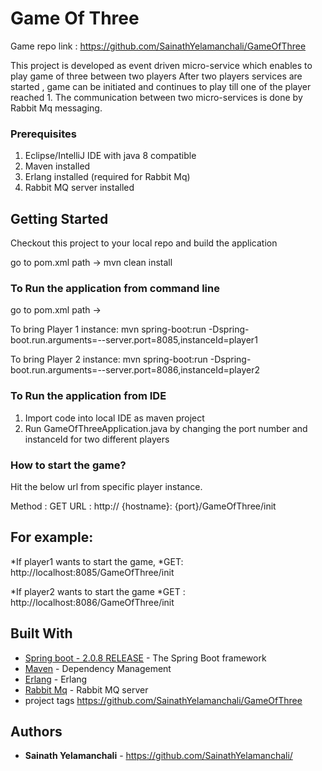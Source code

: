 # Game Of Three

Game repo link : https://github.com/SainathYelamanchali/GameOfThree

This project is developed as event driven micro-service which enables to play game of three between two players
After two players services are started , game can be initiated and continues to play till one of the player reached 1.
The communication between two micro-services is done by Rabbit Mq messaging.

### Prerequisites

1. Eclipse/IntelliJ IDE  with java 8 compatible
2. Maven installed
3. Erlang installed (required for Rabbit Mq)
4. Rabbit MQ server installed 

## Getting Started

Checkout this project to your local repo and build the application

go to pom.xml path -> mvn clean install

### To Run the application from command line
 
go to pom.xml path ->

To bring Player 1 instance:
mvn spring-boot:run -Dspring-boot.run.arguments=--server.port=8085,instanceId=player1

To bring Player 2 instance:
mvn spring-boot:run -Dspring-boot.run.arguments=--server.port=8086,instanceId=player2


### To Run the application from IDE

1. Import code into local IDE as maven project
2. Run GameOfThreeApplication.java by changing the port number and instanceId for two different players





### How to start the game?
 
 Hit the below url from specific player instance.


 Method : GET
 URL : http:// {hostname}: {port}/GameOfThree/init
 
## For example:
*If player1 wants to start the game,
*GET: http://localhost:8085/GameOfThree/init

*If player2 wants to start the game
*GET : http://localhost:8086/GameOfThree/init

  






## Built With

* [Spring boot - 2.0.8 RELEASE](https://docs.spring.io/spring-boot/docs/) - The Spring Boot framework
* [Maven](https://maven.apache.org/) - Dependency Management 
* [Erlang](https://www.erlang.org/downloads) - Erlang 
* [Rabbit Mq](https://www.rabbitmq.com/download.html) - Rabbit MQ server
* project tags https://github.com/SainathYelamanchali/GameOfThree

## Authors

* **Sainath Yelamanchali** - https://github.com/SainathYelamanchali/

